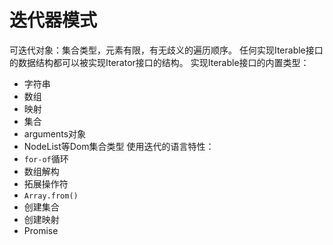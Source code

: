 # 迭代器模式
可迭代对象：集合类型，元素有限，有无歧义的遍历顺序。
任何实现Iterable接口的数据结构都可以被实现Iterator接口的结构。
实现Iterable接口的内置类型：
- 字符串
- 数组
- 映射
- 集合
- arguments对象
- NodeList等Dom集合类型
使用迭代的语言特性：
- `for-of`循环
- 数组解构
- 拓展操作符
- `Array.from()`
- 创建集合
- 创建映射
- Promise
